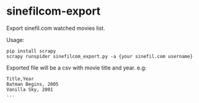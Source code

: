 # sinefilcom-export

Export sinefil.com watched movies list.

Usage:

```
pip install scrapy
scrapy runspider sinefilcom_export.py -a {your sinefil.com username}
```

Exported file will be a csv with movie title and year. e.g:

```
Title,Year
Batman Begins, 2005
Vanilla Sky, 2001
...
```
